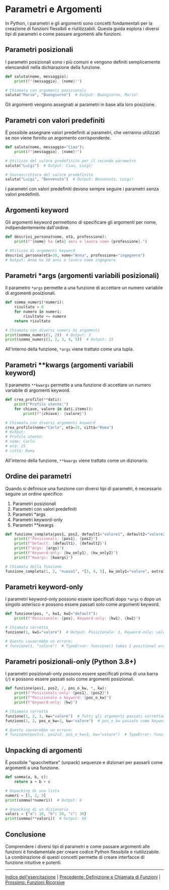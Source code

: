 # Parametri e Argomenti

In Python, i parametri e gli argomenti sono concetti fondamentali per la creazione di funzioni flessibili e riutilizzabili. Questa guida esplora i diversi tipi di parametri e come passare argomenti alle funzioni.

## Parametri posizionali

I parametri posizionali sono i più comuni e vengono definiti semplicemente elencandoli nella dichiarazione della funzione.

```python
def saluta(nome, messaggio):
    print(f"{messaggio}, {nome}!")

# Chiamata con argomenti posizionali
saluta("Mario", "Buongiorno")  # Output: Buongiorno, Mario!
```

Gli argomenti vengono assegnati ai parametri in base alla loro posizione.

## Parametri con valori predefiniti

È possibile assegnare valori predefiniti ai parametri, che verranno utilizzati se non viene fornito un argomento corrispondente.

```python
def saluta(nome, messaggio="Ciao"):
    print(f"{messaggio}, {nome}!")

# Utilizzo del valore predefinito per il secondo parametro
saluta("Luigi")  # Output: Ciao, Luigi!

# Sovrascrittura del valore predefinito
saluta("Luigi", "Benvenuto")  # Output: Benvenuto, Luigi!
```

I parametri con valori predefiniti devono sempre seguire i parametri senza valori predefiniti.

## Argomenti keyword

Gli argomenti keyword permettono di specificare gli argomenti per nome, indipendentemente dall'ordine.

```python
def descrivi_persona(nome, età, professione):
    print(f"{nome} ha {età} anni e lavora come {professione}.")

# Utilizzo di argomenti keyword
descrivi_persona(età=30, nome="Anna", professione="ingegnere")
# Output: Anna ha 30 anni e lavora come ingegnere.
```

## Parametri *args (argomenti variabili posizionali)

Il parametro `*args` permette a una funzione di accettare un numero variabile di argomenti posizionali.

```python
def somma_numeri(*numeri):
    risultato = 0
    for numero in numeri:
        risultato += numero
    return risultato

# Chiamata con diversi numeri di argomenti
print(somma_numeri(1, 2))  # Output: 3
print(somma_numeri(1, 2, 3, 4, 5))  # Output: 15
```

All'interno della funzione, `*args` viene trattato come una tupla.

## Parametri **kwargs (argomenti variabili keyword)

Il parametro `**kwargs` permette a una funzione di accettare un numero variabile di argomenti keyword.

```python
def crea_profilo(**dati):
    print("Profilo utente:")
    for chiave, valore in dati.items():
        print(f"{chiave}: {valore}")

# Chiamata con diversi argomenti keyword
crea_profilo(nome="Carlo", età=25, città="Roma")
# Output:
# Profilo utente:
# nome: Carlo
# età: 25
# città: Roma
```

All'interno della funzione, `**kwargs` viene trattato come un dizionario.

## Ordine dei parametri

Quando si definisce una funzione con diversi tipi di parametri, è necessario seguire un ordine specifico:

1. Parametri posizionali
2. Parametri con valori predefiniti
3. Parametri *args
4. Parametri keyword-only
5. Parametri **kwargs

```python
def funzione_completa(pos1, pos2, default1="valore1", default2="valore2", *args, kw_only1, kw_only2="valore3", **kwargs):
    print(f"Posizionali: {pos1}, {pos2}")
    print(f"Default: {default1}, {default2}")
    print(f"Args: {args}")
    print(f"Keyword-only: {kw_only1}, {kw_only2}")
    print(f"Kwargs: {kwargs}")

# Chiamata della funzione
funzione_completa(1, 2, "nuovo1", *[3, 4, 5], kw_only1="valore", extra1="extra", extra2="extra2")
```

## Parametri keyword-only

I parametri keyword-only possono essere specificati dopo `*args` o dopo un singolo asterisco e possono essere passati solo come argomenti keyword.

```python
def funzione(pos, *, kw1, kw2="default"):
    print(f"Posizionale: {pos}, Keyword-only: {kw1}, {kw2}")

# Chiamata corretta
funzione(1, kw1="valore")  # Output: Posizionale: 1, Keyword-only: valore, default

# Questo causerebbe un errore:
# funzione(1, "valore")  # TypeError: funzione() takes 1 positional argument but 2 were given
```

## Parametri posizionali-only (Python 3.8+)

I parametri posizionali-only possono essere specificati prima di una barra (`/`) e possono essere passati solo come argomenti posizionali.

```python
def funzione(pos1, pos2, /, pos_o_kw, *, kw):
    print(f"Posizionali-only: {pos1}, {pos2}")
    print(f"Posizionale o keyword: {pos_o_kw}")
    print(f"Keyword-only: {kw}")

# Chiamata corretta
funzione(1, 2, 3, kw="valore")  # Tutti gli argomenti passati correttamente
funzione(1, 2, pos_o_kw=3, kw="valore")  # pos_o_kw passato come keyword

# Questo causerebbe un errore:
# funzione(pos1=1, pos2=2, pos_o_kw=3, kw="valore")  # TypeError: funzione() got some positional-only arguments passed as keyword arguments: 'pos1, pos2'
```

## Unpacking di argomenti

È possibile "spacchettare" (unpack) sequenze e dizionari per passarli come argomenti a una funzione.

```python
def somma(a, b, c):
    return a + b + c

# Unpacking di una lista
numeri = [1, 2, 3]
print(somma(*numeri))  # Output: 6

# Unpacking di un dizionario
valori = {"a": 10, "b": 20, "c": 30}
print(somma(**valori))  # Output: 60
```

## Conclusione

Comprendere i diversi tipi di parametri e come passare argomenti alle funzioni è fondamentale per creare codice Python flessibile e riutilizzabile. La combinazione di questi concetti permette di creare interfacce di funzione intuitive e potenti.

---

[Indice dell'esercitazione](../README.md) | [Precedente: Definizione e Chiamata di Funzioni](./01_definizione_funzioni.md) | [Prossimo: Funzioni Ricorsive](./03_funzioni_ricorsive.md)